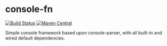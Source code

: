 # console-fn

[![Build Status](https://github.com/luanpotter/console-fn/workflows/Test/badge.svg?branch=master&event=push)](https://github.com/luanpotter/console-fn/actions)
[![Maven Central](https://img.shields.io/maven-central/v/xyz.luan.console/console-fn)](https://search.maven.org/artifact/xyz.luan.console/console-fn)

Simple console framework based upon console-parser, with all built-in and wired default dependencies.
